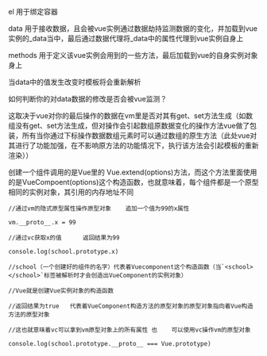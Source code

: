 el 	用于绑定容器

data		用于接收数据，且会被vue实例通过数据劫持监测数据的变化，并加载到vue实例的_data当中，最后通过数据代理将_data中的属性代理到vue实例自身上

methods		用于定义该vue实例会用到的一些方法，最后加载到vue的自身实例对象身上

当data中的值发生改变时模板将会重新解析


如何判断你的对data数据的修改是否会被vue监测？

这取决于vue对你的最后操作的数据在vm里是否对其有get、set方法生成（如数组没有get、set方法生成，但对操作会引起数组原数据变化的操作方法vue做了包装，所有当你通过下标操作数据数组元素时可以通过数组的原生方法（此处vue对其进行了功能加强，在不影响原方法的功能情况下，执行该方法会引起模板的重新渲染））


创建一个组件调用的是Vue里的   Vue.extend(options)方法，而这个方法里面使用的是VueCompoent(options)这个构造函数，也就意味着，每个组件都是一个原型相同的实例对象，其引用的内存地址不同



    //通过vm的隐式原型属性操作原型对象    追加一个值为99的x属性

    vm.__proto__.x = 99

    //通过vc获取x的值      返回结果为99

    console.log(school.prototype.x)

    //school（一个创建好的组件的名字）代表着Vuecomponent这个构造函数（当`<school></school>`标签被解析时才会创造出VueComponent的实例对象）

    //Vue就是创建Vue实例对象的构造函数

    //返回结果为true   代表着VueComponent构造方法的原型对象的原型对象指向着Vue构造方法的原型对象

    //这也就意味着vc可以拿到vm原型对象上的所有属性 也	可以使用vc操作vm的原型对象

    console.log(school.prototype.__proto__ === Vue.prototype)
